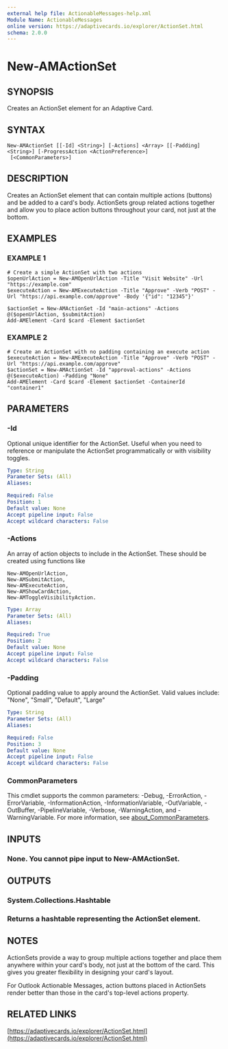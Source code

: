 ```yaml
---
external help file: ActionableMessages-help.xml
Module Name: ActionableMessages
online version: https://adaptivecards.io/explorer/ActionSet.html
schema: 2.0.0
---
```


# New-AMActionSet

## SYNOPSIS

Creates an ActionSet element for an Adaptive Card.

## SYNTAX

```
New-AMActionSet [[-Id] <String>] [-Actions] <Array> [[-Padding] <String>] [-ProgressAction <ActionPreference>]
 [<CommonParameters>]
```

## DESCRIPTION

Creates an ActionSet element that can contain multiple actions (buttons) and be added to a card's body.
ActionSets group related actions together and allow you to place action buttons throughout your card,
not just at the bottom.

## EXAMPLES

### EXAMPLE 1

```
# Create a simple ActionSet with two actions
$openUrlAction = New-AMOpenUrlAction -Title "Visit Website" -Url "https://example.com"
$executeAction = New-AMExecuteAction -Title "Approve" -Verb "POST" -Url "https://api.example.com/approve" -Body '{"id": "12345"}'

$actionSet = New-AMActionSet -Id "main-actions" -Actions @($openUrlAction, $submitAction)
Add-AMElement -Card $card -Element $actionSet
```

### EXAMPLE 2

```
# Create an ActionSet with no padding containing an execute action
$executeAction = New-AMExecuteAction -Title "Approve" -Verb "POST" -Url "https://api.example.com/approve"
$actionSet = New-AMActionSet -Id "approval-actions" -Actions @($executeAction) -Padding "None"
Add-AMElement -Card $card -Element $actionSet -ContainerId "container1"
```

## PARAMETERS

### -Id

Optional unique identifier for the ActionSet.
Useful when you need to reference or manipulate
the ActionSet programmatically or with visibility toggles.

```yaml
Type: String
Parameter Sets: (All)
Aliases:

Required: False
Position: 1
Default value: None
Accept pipeline input: False
Accept wildcard characters: False
```

### -Actions

An array of action objects to include in the ActionSet.
These should be created using functions like

```
New-AMOpenUrlAction,
New-AMSubmitAction,
New-AMExecuteAction,
New-AMShowCardAction,
New-AMToggleVisibilityAction.
```

```yaml
Type: Array
Parameter Sets: (All)
Aliases:

Required: True
Position: 2
Default value: None
Accept pipeline input: False
Accept wildcard characters: False
```

### -Padding

Optional padding value to apply around the ActionSet.
Valid values include: "None", "Small", "Default", "Large"

```yaml
Type: String
Parameter Sets: (All)
Aliases:

Required: False
Position: 3
Default value: None
Accept pipeline input: False
Accept wildcard characters: False
```

### CommonParameters

This cmdlet supports the common parameters: -Debug, -ErrorAction, -ErrorVariable, -InformationAction, -InformationVariable, -OutVariable, -OutBuffer, -PipelineVariable, -Verbose, -WarningAction, and -WarningVariable. For more information, see [about_CommonParameters](http://go.microsoft.com/fwlink/?LinkID=113216).

## INPUTS

### None. You cannot pipe input to New-AMActionSet.

## OUTPUTS

### System.Collections.Hashtable

### Returns a hashtable representing the ActionSet element.

## NOTES

ActionSets provide a way to group multiple actions together and place them anywhere within your card's body,
not just at the bottom of the card.
This gives you greater flexibility in designing your card's layout.

For Outlook Actionable Messages, action buttons placed in ActionSets render better than those
in the card's top-level actions property.

## RELATED LINKS

[https://adaptivecards.io/explorer/ActionSet.html](https://adaptivecards.io/explorer/ActionSet.html)
